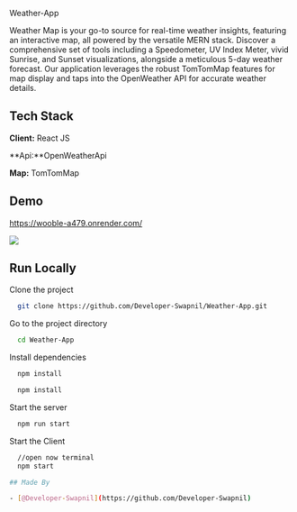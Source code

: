 Weather-App

Weather Map is your go-to source for real-time weather insights, featuring an interactive map, all powered by the versatile MERN stack.
Discover a comprehensive set of tools including a Speedometer, UV Index Meter, vivid Sunrise, and Sunset visualizations, alongside a meticulous 5-day weather forecast.
Our application leverages the robust TomTomMap features for map display and taps into the OpenWeather API for accurate weather details.

## Tech Stack

**Client:** React JS

**Api:**OpenWeatherApi 

**Map:** TomTomMap

## Demo

https://wooble-a479.onrender.com/

![](./frontend/components/ScreenShots/Wooble-4.png)

## Run Locally

Clone the project

```bash
  git clone https://github.com/Developer-Swapnil/Weather-App.git
```

Go to the project directory

```bash
  cd Weather-App
```

Install dependencies

```bash
  npm install
```

```bash
  npm install
```

Start the server

```bash
  npm run start
```

Start the Client

```bash
  //open now terminal
  npm start

## Made By

- [@Developer-Swapnil](https://github.com/Developer-Swapnil)

